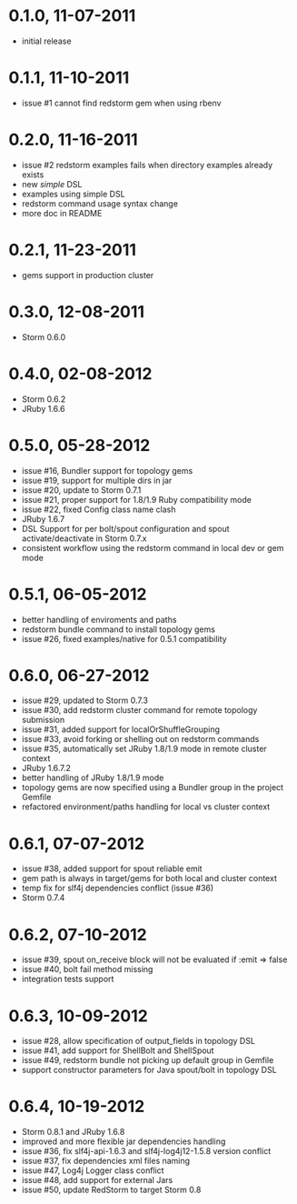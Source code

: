 # 0.1.0, 11-07-2011
- initial release

# 0.1.1, 11-10-2011
- issue #1 cannot find redstorm gem when using rbenv

# 0.2.0, 11-16-2011
- issue #2 redstorm examples fails when directory examples already exists
- new *simple* DSL
- examples using simple DSL
- redstorm command usage syntax change
- more doc in README

# 0.2.1, 11-23-2011
- gems support in production cluster

# 0.3.0, 12-08-2011
- Storm 0.6.0

# 0.4.0, 02-08-2012
- Storm 0.6.2
- JRuby 1.6.6

# 0.5.0, 05-28-2012
- issue #16, Bundler support for topology gems
- issue #19, support for multiple dirs in jar
- issue #20, update to Storm 0.7.1
- issue #21, proper support for 1.8/1.9 Ruby compatibility mode
- issue #22, fixed Config class name clash
- JRuby 1.6.7
- DSL Support for per bolt/spout configuration and spout activate/deactivate in Storm 0.7.x
- consistent workflow using the redstorm command in local dev or gem mode

# 0.5.1, 06-05-2012
- better handling of enviroments and paths
- redstorm bundle command to install topology gems
- issue #26, fixed examples/native for 0.5.1 compatibility

# 0.6.0, 06-27-2012
- issue #29, updated to Storm 0.7.3
- issue #30, add redstorm cluster command for remote topology submission
- issue #31, added support for localOrShuffleGrouping
- issue #33, avoid forking or shelling out on redstorm commands
- issue #35, automatically set JRuby 1.8/1.9 mode in remote cluster context
- JRuby 1.6.7.2
- better handling of JRuby 1.8/1.9 mode
- topology gems are now specified using a Bundler group in the project Gemfile
- refactored environment/paths handling for local vs cluster context

# 0.6.1, 07-07-2012
- issue #38, added support for spout reliable emit
- gem path is always in target/gems for both local and cluster context
- temp fix for slf4j dependencies conflict (issue #36)
- Storm 0.7.4

# 0.6.2, 07-10-2012
- issue #39, spout on_receive block will not be evaluated if :emit => false
- issue #40, bolt fail method missing
- integration tests support

# 0.6.3, 10-09-2012
- issue #28, allow specification of output_fields in topology DSL
- issue #41, add support for ShellBolt and ShellSpout
- issue #49, redstorm bundle not picking up default group in Gemfile
- support constructor parameters for Java spout/bolt in topology DSL

# 0.6.4, 10-19-2012
- Storm 0.8.1 and JRuby 1.6.8
- improved and more flexible jar dependencies handling
- issue #36, fix slf4j-api-1.6.3 and slf4j-log4j12-1.5.8 version conflict
- issue #37, fix dependencies xml files naming
- issue #47, Log4j Logger class conflict
- issue #48, add support for external Jars
- issue #50, update RedStorm to target Storm 0.8
